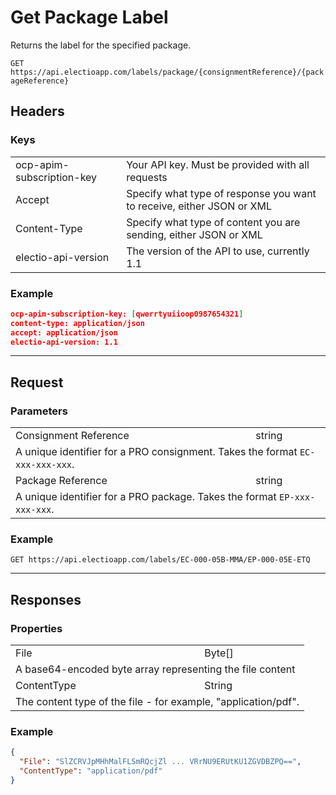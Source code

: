 # Get Package Label

Returns the label for the specified package.

`GET https://api.electioapp.com/labels/package/{consignmentReference}/{packageReference}`


<div class="refcontainer">
<div class="refdivider">

## Headers

</div>
<div class="refdivider">

### Keys

<table>
    <tr>
        <td>ocp-apim-subscription-key</td>
        <td>Your API key. Must be provided with all requests</td>
    </tr>
    <tr>
        <td>Accept</td>
        <td>Specify what type of response you want to receive, either JSON or XML</td>
    </tr>
    <tr>
        <td>Content-Type</td>
        <td>Specify what type of content you are sending, either JSON or XML</td>
    </tr>
    <tr>
        <td>electio-api-version</td>
        <td>The version of the API to use, currently 1.1</td>
    </tr>
</table>

</div>
<div class="refdivider">

### Example

```json
ocp-apim-subscription-key: [qwerrtyuiioop0987654321]
content-type: application/json
accept: application/json
electio-api-version: 1.1
```

</div>
</div>

<div class="refcontainer">
<div class="refdivider">

---

## Request

</div>
<div class="refdivider">

### Parameters

<table>
    <tr>
        <td>Consignment Reference</td>
        <td>string</td>
    </tr>
    <tr>
        <td colspan="2">A unique identifier for a PRO consignment. Takes the format <code>EC-xxx-xxx-xxx</code>.</td>
    </tr>
    <tr>
        <td>Package Reference</td>
        <td>string</td>
    </tr>
    <tr>
        <td colspan="2">A unique identifier for a PRO package. Takes the format <code>EP-xxx-xxx-xxx</code>.</td> 
    </tr>    
</table> 

</div>
<div class="refdivider">

### Example

```
GET https://api.electioapp.com/labels/EC-000-05B-MMA/EP-000-05E-ETQ
```

</div>
</div>

<div class="refcontainer">
<div class="refdivider">

---

## Responses

</div>
<div class="refdivider">

### Properties

<table>
    <tr>
        <td>File</td>
        <td>Byte[]</td>
    </tr>
    <tr>
        <td colspan ="2">A base64-encoded byte array representing the file content</td>
    </tr>
    <tr>
        <td>ContentType</td>
        <td>String</td>
    </tr>
    <tr>
        <td colspan="2">The content type of the file - for example, "application/pdf".</td>    
    </tr>
</table>    

</div>
<div class="refdivider">

### Example

```json
{
  "File": "SlZCRVJpMHhMalFLSmRQcjZl ... VRrNU9ERUtKU1ZGVDBZPQ==",
  "ContentType": "application/pdf"
}
```
</div>
</div>